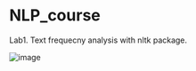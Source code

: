 # NLP_course

Lab1. Text frequecny analysis with nltk package.

![image](https://user-images.githubusercontent.com/86420598/169237842-efa7bd2c-345a-41e3-a703-23e70ed77e4a.png)
